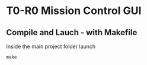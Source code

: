# T0-R0 Mission Control GUI

## Compile and Lauch - with Makefile
Inside the main project folder launch

<code>make</code>
